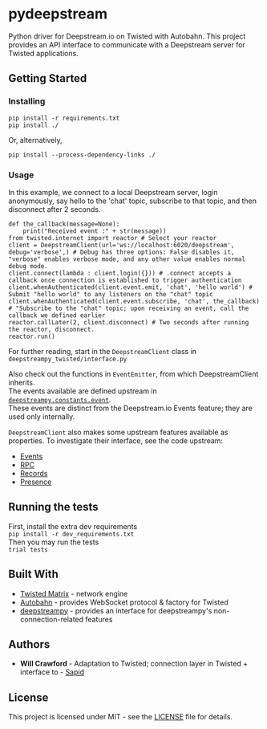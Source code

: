 # pydeepstream
Python driver for Deepstream.io on Twisted with Autobahn. This project provides an API interface to communicate with a Deepstream server for Twisted applications. 

## Getting Started

### Installing

```# From the repo root folder
pip install -r requirements.txt
pip install ./
```
Or, alternatively,
```#From the repo root folder
pip install --process-dependency-links ./
```

### Usage
In this example, we connect to a local Deepstream server, login anonymously, say hello to the 'chat' topic, subscribe to that topic, and then disconnect after 2 seconds.
```
def the_callback(message=None):
    print("Received event :" + str(message))
from twisted.internet import reactor # Select your reactor
client = DeepstreamClient(url='ws://localhost:6020/deepstream', debug='verbose',) # Debug has three options: False disables it, "verbose" enables verbose mode, and any other value enables normal debug mode.
client.connect(lambda : client.login({})) # .connect accepts a callback once connection is established to trigger authentication
client.whenAuthenticated(client.event.emit, 'chat', 'hello world') # Submit "hello world" to any listeners on the "chat" topic
client.whenAuthenticated(client.event.subscribe, 'chat', the_callback) # "Subscribe to the "chat" topic; upon receiving an event, call the callback we defined earlier
reactor.callLater(2, client.disconnect) # Two seconds after running the reactor, disconnect.
reactor.run()
```

For further reading, start in the `DeepstreamClient` class in `deepstreampy_twisted/interface.py`

Also check out the functions in `EventEmitter`, from which DeepstreamClient inherits.    
The events available are defined upstream in [`deepstreampy.constants.event`](https://github.com/YavorPaunov/deepstreampy/blob/dev/deepstreampy/constants/event.py).  
These events are distinct from the Deepstream.io Events feature; they are used only internally.  

`DeepstreamClient` also makes some upstream features available as properties. To investigate their interface, see the code upstream:
- [Events](https://github.com/YavorPaunov/deepstreampy/blob/dev/deepstreampy/event.py)
- [RPC](https://github.com/YavorPaunov/deepstreampy/blob/dev/deepstreampy/rpc.py)
- [Records](https://github.com/YavorPaunov/deepstreampy/blob/dev/deepstreampy/record.py)
- [Presence](https://github.com/YavorPaunov/deepstreampy/blob/dev/deepstreampy/presence.py)
 


## Running the tests
First, install the extra dev requirements  
`pip install -r dev_requirements.txt`  
Then you may run the tests  
`trial tests`

## Built With

* [Twisted Matrix](https://twistedmatrix.com/trac/) - network engine
* [Autobahn](https://github.com/crossbario/autobahn-python) - provides WebSocket protocol & factory for Twisted
* [deepstreampy](https://github.com/YavorPaunov/deepstreampy) - provides an interface for deepstreampy's non-connection-related features

## Authors
* **Will Crawford** - Adaptation to Twisted; connection layer in Twisted + interface to  - [Sapid](https://github.com/sapid)

## License
This project is licensed under MIT - see the [LICENSE](LICENSE) file for details.
